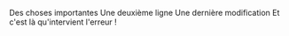 Des choses importantes
Une deuxième ligne
Une dernière modification
Et c'est là qu'intervient l'erreur !